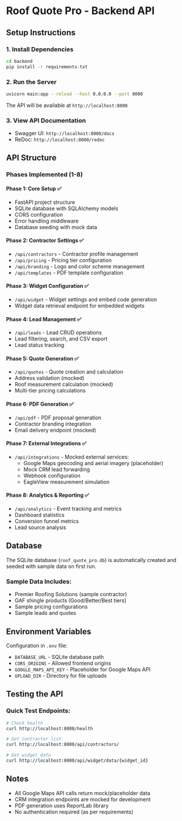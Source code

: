 # Roof Quote Pro - Backend API

## Setup Instructions

### 1. Install Dependencies
```bash
cd backend
pip install -r requirements.txt
```

### 2. Run the Server
```bash
uvicorn main:app --reload --host 0.0.0.0 --port 8000
```

The API will be available at `http://localhost:8000`

### 3. View API Documentation
- Swagger UI: `http://localhost:8000/docs`
- ReDoc: `http://localhost:8000/redoc`

## API Structure

### Phases Implemented (1-8)

#### Phase 1: Core Setup ✅
- FastAPI project structure
- SQLite database with SQLAlchemy models
- CORS configuration
- Error handling middleware
- Database seeding with mock data

#### Phase 2: Contractor Settings ✅
- `/api/contractors` - Contractor profile management
- `/api/pricing` - Pricing tier configuration
- `/api/branding` - Logo and color scheme management
- `/api/templates` - PDF template configuration

#### Phase 3: Widget Configuration ✅
- `/api/widget` - Widget settings and embed code generation
- Widget data retrieval endpoint for embedded widgets

#### Phase 4: Lead Management ✅
- `/api/leads` - Lead CRUD operations
- Lead filtering, search, and CSV export
- Lead status tracking

#### Phase 5: Quote Generation ✅
- `/api/quotes` - Quote creation and calculation
- Address validation (mocked)
- Roof measurement calculation (mocked)
- Multi-tier pricing calculations

#### Phase 6: PDF Generation ✅
- `/api/pdf` - PDF proposal generation
- Contractor branding integration
- Email delivery endpoint (mocked)

#### Phase 7: External Integrations ✅
- `/api/integrations` - Mocked external services:
  - Google Maps geocoding and aerial imagery (placeholder)
  - Mock CRM lead forwarding
  - Webhook configuration
  - EagleView measurement simulation

#### Phase 8: Analytics & Reporting ✅
- `/api/analytics` - Event tracking and metrics
- Dashboard statistics
- Conversion funnel metrics
- Lead source analysis

## Database

The SQLite database (`roof_quote_pro.db`) is automatically created and seeded with sample data on first run.

### Sample Data Includes:
- Premier Roofing Solutions (sample contractor)
- GAF shingle products (Good/Better/Best tiers)
- Sample pricing configurations
- Sample leads and quotes

## Environment Variables

Configuration in `.env` file:
- `DATABASE_URL` - SQLite database path
- `CORS_ORIGINS` - Allowed frontend origins
- `GOOGLE_MAPS_API_KEY` - Placeholder for Google Maps API
- `UPLOAD_DIR` - Directory for file uploads

## Testing the API

### Quick Test Endpoints:
```bash
# Check health
curl http://localhost:8000/health

# Get contractor list
curl http://localhost:8000/api/contractors/

# Get widget data
curl http://localhost:8000/api/widget/data/{widget_id}
```

## Notes

- All Google Maps API calls return mock/placeholder data
- CRM integration endpoints are mocked for development
- PDF generation uses ReportLab library
- No authentication required (as per requirements)
